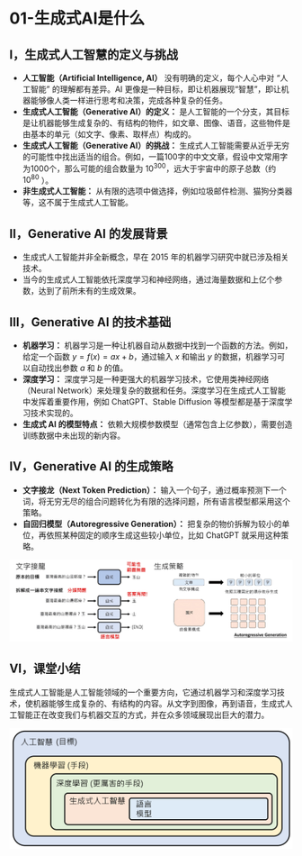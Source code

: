 # 01-生成式AI是什么

## Ⅰ，生成式人工智慧的定义与挑战
- **人工智能（Artificial Intelligence, AI）** 没有明确的定义，每个人心中对 “人工智能” 的理解都有差异。AI 更像是一种目标，即让机器展现“智慧”，即让机器能够像人类一样进行思考和决策，完成各种复杂的任务。
- **生成式人工智能（Generative AI）的定义：** 是人工智能的一个分支，其目标是让机器能够生成复杂的、有结构的物件，如文章、图像、语音，这些物件是由基本的单元（如文字、像素、取样点）构成的。
- **生成式人工智能（Generative AI）的挑战：** 生成式人工智能需要从近乎无穷的可能性中找出适当的组合。例如，一篇100字的中文文章，假设中文常用字为1000个，那么可能的组合数量为 $10^{300}$，远大于宇宙中的原子总数（约 $10^{80}$ ）。
- **非生成式人工智能：** 从有限的选项中做选择，例如垃圾邮件检测、猫狗分类器等，这不属于生成式人工智能。


## Ⅱ，Generative AI 的发展背景
- 生成式人工智能并非全新概念，早在 2015 年的机器学习研究中就已涉及相关技术。
- 当今的生成式人工智能依托深度学习和神经网络，通过海量数据和上亿个参数，达到了前所未有的生成效果。


## Ⅲ，Generative AI 的技术基础
- **机器学习：** 机器学习是一种让机器自动从数据中找到一个函数的方法。例如，给定一个函数 $y = f(x) = ax + b$，通过输入 $x$ 和输出 $y$ 的数据，机器学习可以自动找出参数 $a$ 和 $b$ 的值。  
- **深度学习：** 深度学习是一种更强大的机器学习技术，它使用类神经网络（Neural Network）来处理复杂的数据和任务。深度学习在生成式人工智能中发挥着重要作用，例如 ChatGPT、Stable Diffusion 等模型都是基于深度学习技术实现的。  
- **生成式 AI 的模型特点：** 依赖大规模参数模型（通常包含上亿参数），需要创造训练数据中未出现的新内容。

## Ⅳ，Generative AI 的生成策略
- **文字接龙（Next Token Prediction）：** 输入一个句子，通过概率预测下一个词，将无穷无尽的组合问题转化为有限的选择问题，所有语言模型都采用这个策略。
- **自回归模型（Autoregressive Generation）：** 把复杂的物价拆解为较小的单位，再依照某种固定的顺序生成这些较小单位，比如 ChatGPT 就采用这种策略。

![image](https://github.com/Vincia-Jun/GENERATIVE-AI-2024-SPRING-NOTEs/blob/main/Figs/01-%E7%94%9F%E6%88%90%E5%BC%8FAI%E6%98%AF%E4%BB%80%E4%B9%88_01.png)


## Ⅵ，课堂小结
生成式人工智能是人工智能领域的一个重要方向，它通过机器学习和深度学习技术，使机器能够生成复杂的、有结构的内容。从文字到图像，再到语音，生成式人工智能正在改变我们与机器交互的方式，并在众多领域展现出巨大的潜力。


![image](https://github.com/Vincia-Jun/GENERATIVE-AI-2024-SPRING-NOTEs/blob/main/Figs/01-%E7%94%9F%E6%88%90%E5%BC%8FAI%E6%98%AF%E4%BB%80%E4%B9%88_00.png)


